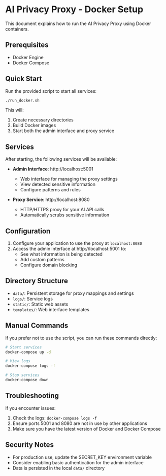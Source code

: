 # AI Privacy Proxy - Docker Setup

This document explains how to run the AI Privacy Proxy using Docker containers.

## Prerequisites

- Docker Engine
- Docker Compose

## Quick Start

Run the provided script to start all services:

```bash
./run_docker.sh
```

This will:
1. Create necessary directories
2. Build Docker images
3. Start both the admin interface and proxy service

## Services

After starting, the following services will be available:

- **Admin Interface**: http://localhost:5001
  - Web interface for managing the proxy settings
  - View detected sensitive information
  - Configure patterns and rules

- **Proxy Service**: http://localhost:8080
  - HTTP/HTTPS proxy for your AI API calls
  - Automatically scrubs sensitive information

## Configuration

1. Configure your application to use the proxy at `localhost:8080`
2. Access the admin interface at http://localhost:5001 to:
   - See what information is being detected
   - Add custom patterns
   - Configure domain blocking

## Directory Structure

- `data/`: Persistent storage for proxy mappings and settings
- `logs/`: Service logs
- `static/`: Static web assets
- `templates/`: Web interface templates

## Manual Commands

If you prefer not to use the script, you can run these commands directly:

```bash
# Start services
docker-compose up -d

# View logs
docker-compose logs -f

# Stop services
docker-compose down
```

## Troubleshooting

If you encounter issues:

1. Check the logs: `docker-compose logs -f`
2. Ensure ports 5001 and 8080 are not in use by other applications
3. Make sure you have the latest version of Docker and Docker Compose

## Security Notes

- For production use, update the SECRET_KEY environment variable
- Consider enabling basic authentication for the admin interface
- Data is persisted in the local `data/` directory